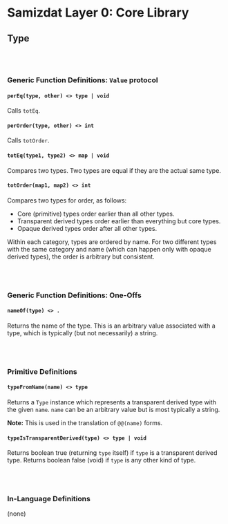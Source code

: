 Samizdat Layer 0: Core Library
==============================

Type
----

<br><br>
### Generic Function Definitions: `Value` protocol

#### `perEq(type, other) <> type | void`

Calls `totEq`.

#### `perOrder(type, other) <> int`

Calls `totOrder`.

#### `totEq(type1, type2) <> map | void`

Compares two types. Two types are equal if they are the actual same type.

#### `totOrder(map1, map2) <> int`

Compares two types for order, as follows:

* Core (primitive) types order earlier than all other types.
* Transparent derived types order earlier than everything but core types.
* Opaque derived types order after all other types.

Within each category, types are ordered by name. For two different types
with the same category and name (which can happen only with opaque derived
types), the order is arbitrary but consistent.


<br><br>
### Generic Function Definitions: One-Offs

#### `nameOf(type) <> .`

Returns the name of the type. This is an arbitrary value associated with
a type, which is typically (but not necessarily) a string.


<br><br>
### Primitive Definitions

#### `typeFromName(name) <> type`

Returns a `Type` instance which represents a transparent derived type
with the given `name`. `name` can be an arbitrary value but is most
typically a string.

**Note:** This is used in the translation of `@@(name)` forms.

#### `typeIsTransparentDerived(type) <> type | void`

Returns boolean true (returning `type` itself) if `type` is a transparent
derived type. Returns boolean false (void) if `type` is any other kind of
type.


<br><br>
### In-Language Definitions

(none)

